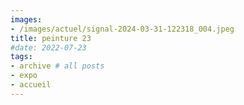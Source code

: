 ```yaml
---
images:
- /images/actuel/signal-2024-03-31-122318_004.jpeg
title: peinture 23
#date: 2022-07-23
tags:
- archive # all posts
- expo
- accueil
---
```

